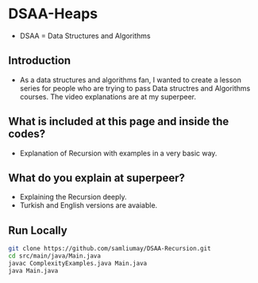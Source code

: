 # DSAA-Heaps
* DSAA = Data Structures and Algorithms 

## Introduction 
* As a data structures and algorithms fan, I wanted to create a lesson series for people who are trying to pass Data structres and Algorithms courses. The video explanations are at my superpeer. 

## What is included at this page and inside the codes? 
* Explanation of Recursion with examples in a very basic way.

## What do you explain at superpeer?
* Explaining the Recursion deeply.
* Turkish and English versions are avaiable. 

## Run Locally

```bash
git clone https://github.com/samliumay/DSAA-Recursion.git
cd src/main/java/Main.java
javac ComplexityExamples.java Main.java
java Main.java
```

